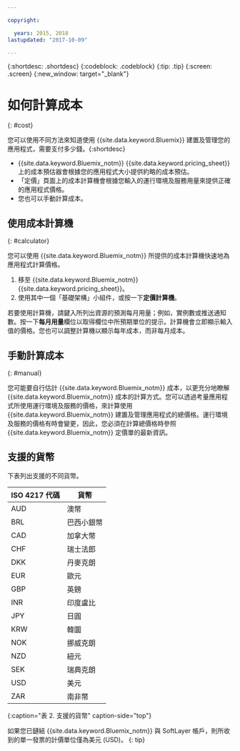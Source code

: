 ```yaml
---

copyright:

  years: 2015, 2018
lastupdated: "2017-10-09"

---
```


{:shortdesc: .shortdesc}
{:codeblock: .codeblock}
{:tip: .tip}
{:screen: .screen}
{:new_window: target="_blank"}

# 如何計算成本
{: #cost}

您可以使用不同方法來知道使用
{{site.data.keyword.Bluemix}} 建置及管理您的應用程式，需要支付多少錢。{:shortdesc}

* {{site.data.keyword.Bluemix_notm}} {{site.data.keyword.pricing_sheet}}上的成本預估器會根據您的應用程式大小提供約略的成本預估。
* 「定價」頁面上的成本計算機會根據您輸入的運行環境及服務用量來提供正確的應用程式價格。
* 您也可以手動計算成本。

## 使用成本計算機
{: #calculator}

您可以使用 {{site.data.keyword.Bluemix_notm}} 所提供的成本計算機快速地為應用程式計算價格。

1. 移至 {{site.data.keyword.Bluemix_notm}} {{site.data.keyword.pricing_sheet}}。
2. 使用其中一個「基礎架構」小組件，或按一下**定價計算機**。

若要使用計算機，請鍵入所列出資源的預測每月用量；例如，實例數或推送通知數。按一下**每月用量**欄位以取得欄位中所預期單位的提示。計算機會立即顯示輸入值的價格。您也可以調整計算機以顯示每年成本，而非每月成本。

## 手動計算成本
{: #manual}

您可能要自行估計 {{site.data.keyword.Bluemix_notm}} 成本，以更充分地瞭解 {{site.data.keyword.Bluemix_notm}} 成本的計算方式。您可以透過考量應用程式所使用運行環境及服務的價格，來計算使用 {{site.data.keyword.Bluemix_notm}} 建置及管理應用程式的總價格。運行環境及服務的價格有時會變更，因此，您必須在計算總價格時參照 {{site.data.keyword.Bluemix_notm}} 定價單的最新資訊。

## 支援的貨幣

下表列出支援的不同貨幣。

|ISO 4217 代碼| 貨幣|
|-------------|---------|
|AUD|	  澳幣|
|BRL|	  巴西小銀幣|
|CAD|	  加拿大幣|
|CHF|	  瑞士法郎|
|DKK|	  丹麥克朗|
|EUR|	  歐元|
|GBP|	  英鎊|
|INR|	  印度盧比|
|JPY|	  日圓|
|KRW|	  韓圜|
|NOK|	  挪威克朗|
|NZD|	  紐元|
|SEK|	  瑞典克朗|
|USD|    美元|
|ZAR|	  南非幣|
{:caption="表 2. 支援的貨幣" caption-side="top"}

如果您已鏈結 {{site.data.keyword.Bluemix_notm}} 與 SoftLayer 帳戶，則所收到的單一發票的計價單位僅為美元 (USD)。
{: tip}
